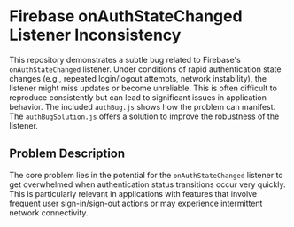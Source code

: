# Firebase onAuthStateChanged Listener Inconsistency

This repository demonstrates a subtle bug related to Firebase's `onAuthStateChanged` listener.  Under conditions of rapid authentication state changes (e.g., repeated login/logout attempts, network instability), the listener might miss updates or become unreliable.  This is often difficult to reproduce consistently but can lead to significant issues in application behavior.  The included `authBug.js` shows how the problem can manifest.  The `authBugSolution.js` offers a solution to improve the robustness of the listener.

## Problem Description

The core problem lies in the potential for the `onAuthStateChanged` listener to get overwhelmed when authentication status transitions occur very quickly.  This is particularly relevant in applications with features that involve frequent user sign-in/sign-out actions or may experience intermittent network connectivity.